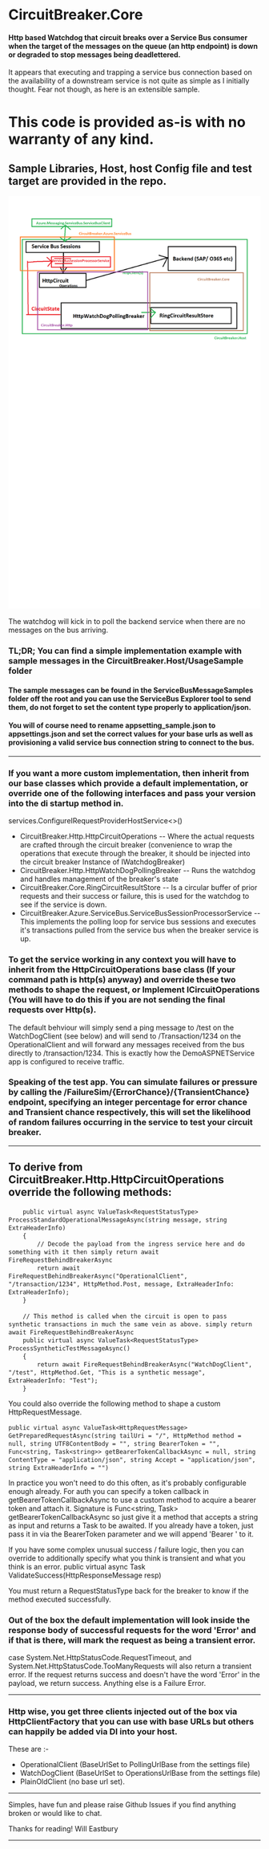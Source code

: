 # CircuitBreaker.Core

#### Http based Watchdog that circuit breaks over a Service Bus consumer when the target of the messages on the queue (an http endpoint) is down or degraded to stop messages being deadlettered. 

It appears that executing and trapping a service bus connection based on the availability of a downstream service is not quite as simple as I initially thought. 
Fear not though, as here is an extensible sample.

# This code is provided as-is with no warranty of any kind.

## Sample Libraries, Host, host Config file and test target are provided in the repo.

![Simple Architecture of Will Eastbury's CircuitBreaker](/simplediag.png)

The watchdog will kick in to poll the backend service when there are no messages on the bus arriving.

### TL;DR; You can find a simple implementation example with sample messages in the CircuitBreaker.Host/UsageSample folder

#### The sample messages can be found in the ServiceBusMessageSamples folder off the root and you can use the ServiceBus Explorer tool to send them, do not forget to set the content type properly to application/json.

#### You will of course need to rename appsetting_sample.json to appsettings.json and set the correct values for your base urls as well as provisioning a valid service bus connection string to connect to the bus. 

----------------------
### If you want a more custom implementation, then inherit from our base classes which provide a default implementation, or override one of the following interfaces and pass your version into the di startup method in.

services.ConfigureIRequestProviderHostService<>()

- CircuitBreaker.Http.HttpCircuitOperations -- Where the actual requests are crafted through the circuit breaker (convenience to wrap the operations that execute through the breaker, it should be injected into the circuit breaker Instance of IWatchdogBreaker)
- CircuitBreaker.Http.HttpWatchDogPollingBreaker -- Runs the watchdog and handles management of the breaker's state
- CircuitBreaker.Core.RingCircuitResultStore -- Is a circular buffer of prior requests and their success or failure, this is used for the watchdog to see if the service is down.
- CircuitBreaker.Azure.ServiceBus.ServiceBusSessionProcessorService -- This implements the polling loop for service bus sessions and executes it's transactions pulled from the service bus when the breaker service is up.

### To get the service working in any context you will have to inherit from the HttpCircuitOperations base class (If your command path is http(s) anyway) and override these two methods to shape the request, or Implement ICircuitOperations (You will have to do this if you are not sending the final requests over Http(s). 

The default behviour will simply send a ping message to /test on the WatchDogClient (see below) and will send to /Transaction/1234 on the OperationalClient and will forward any messages received from the bus directly to /transaction/1234. This is exactly how the DemoASPNETService app is configured to receive traffic. 

### Speaking of the test app. You can simulate failures or pressure by calling the /FailureSim/{ErrorChance}/{TransientChance} endpoint, specifying an integer percentage for error chance and Transient chance respectively, this will set the likelihood of random failures occurring in the service to test your circuit breaker. 
---------------------------------------------------------

## To derive from CircuitBreaker.Http.HttpCircuitOperations override the following methods:

        public virtual async ValueTask<RequestStatusType> ProcessStandardOperationalMessageAsync(string message, string ExtraHeaderInfo)
        {
            // Decode the payload from the ingress service here and do something with it then simply return await FireRequestBehindBreakerAsync 
            return await FireRequestBehindBreakerAsync("OperationalClient", "/transaction/1234", HttpMethod.Post, message, ExtraHeaderInfo: ExtraHeaderInfo);
        }

        // This method is called when the circuit is open to pass synthetic transactions in much the same vein as above. simply return await FireRequestBehindBreakerAsync 
        public virtual async ValueTask<RequestStatusType> ProcessSyntheticTestMessageAsync()
        {
            return await FireRequestBehindBreakerAsync("WatchDogClient", "/test", HttpMethod.Get, "This is a synthetic message", ExtraHeaderInfo: "Test");
        }

You could also override the following method to shape a custom HttpRequestMessage. 

    public virtual async ValueTask<HttpRequestMessage> GetPreparedRequestAsync(string tailUri = "/", HttpMethod method = null, string UTF8ContentBody = "", string BearerToken = "", Func<string, Task<string>> getBearerTokenCallbackAsync = null, string ContentType = "application/json", string Accept = "application/json", string ExtraHeaderInfo = "")

In practice you won't need to do this often, as it's probably configurable enough already. 
For auth you can specify a token callback in getBearerTokenCallbackAsync to use a custom method to acquire a bearer token and attach it. Signature is Func<string, Task<string>> getBearerTokenCallbackAsync so just give it a method that accepts a string as input and returns a Task<string> to be awaited. If you already have a token, just pass it in via the BearerToken parameter and we will append 'Bearer ' to it. 

If you have some complex unusual success / failure logic, then you can override to additionally specify what you think is transient and what you think is an error.
    public virtual async Task<RequestStatusType> ValidateSuccess(HttpResponseMessage resp)

You must return a RequestStatusType back for the breaker to know if the method executed successfully. 

### Out of the box the default implementation will look inside the response body of successful requests for the word 'Error' and if that is there, will mark the request as being a transient error.
case System.Net.HttpStatusCode.RequestTimeout, and System.Net.HttpStatusCode.TooManyRequests will also return a transient error.
If the request returns success and doesn't have the word 'Error' in the payload, we return success. 
Anything else is a Failure Error. 
        

-------------------------------------

### Http wise, you get three clients injected out of the box via HttpClientFactory that you can use with base URLs but others can happily be added via DI into your host.

These are :- 
- OperationalClient (BaseUrlSet to PollingUrlBase from the settings file)
- WatchDogClient (BaseUrlSet to OperationsUrlBase from the settings file)
- PlainOldClient (no base url set).

--------------------------    

Simples, have fun and please raise Github Issues if you find anything broken or would like to chat. 

Thanks for reading!
Will Eastbury

--------------------------
